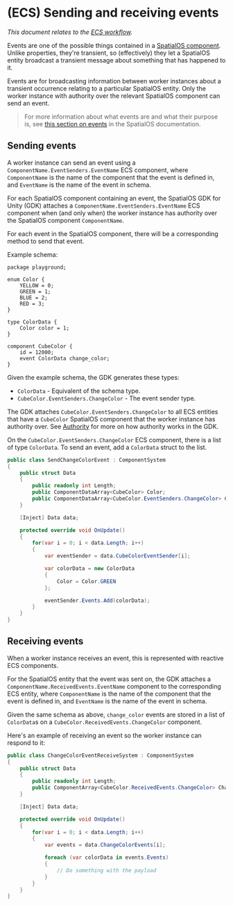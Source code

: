 # (ECS) Sending and receiving events
 _This document relates to the [ECS workflow]({{urlRoot}}/content/intro-workflows-spos-entities.md)._


Events are one of the possible things contained in a [SpatialOS component](https://docs.improbable.io/reference/latest/shared/glossary#component). Unlike properties, they're transient, so (effectively) they let a SpatialOS entity broadcast a transient message about something that has happened to it.

Events are for broadcasting information between worker instances about a transient occurrence relating to a particular SpatialOS entity. Only the worker instance with authority over the relevant SpatialOS component can send an event.

> For more information about what events are and what their purpose is, see [this section on events](https://docs.improbable.io/reference/latest/shared/design/object-interaction#events) in the SpatialOS documentation.

## Sending events

A worker instance can send an event using a `ComponentName.EventSenders.EventName` ECS component, where `ComponentName` is the name of the component that the event is defined in, and `EventName` is the name of the event in schema.

For each SpatialOS component containing an event, the SpatialOS GDK for Unity (GDK) attaches a `ComponentName.EventSenders.EventName` ECS component when (and only when) the worker instance has authority over the SpatialOS component `ComponentName`.

For each event in the SpatialOS component, there will be a corresponding method to send that event.

Example schema:

```
package playground;

enum Color {
    YELLOW = 0;
    GREEN = 1;
    BLUE = 2;
    RED = 3;
}

type ColorData {
    Color color = 1;
}

component CubeColor {
    id = 12000;
    event ColorData change_color;
}
```

Given the example schema, the GDK generates these types:

* `ColorData` - Equivalent of the schema type.
* `CubeColor.EventSenders.ChangeColor` - The event sender type.

The GDK attaches `CubeColor.EventSenders.ChangeColor` to all ECS entities that have a `CubeColor` SpatialOS component that the worker instance has authority over. See [Authority]({{urlRoot}}/content/ecs/authority) for more on how authority works in the GDK.

On the `CubeColor.EventSenders.ChangeColor` ECS component, there is a list of type `ColorData`. To send an event, add a `ColorData` struct to the list.

```csharp
public class SendChangeColorEvent : ComponentSystem
{
    public struct Data
    {
        public readonly int Length;
        public ComponentDataArray<CubeColor> Color;
        public ComponentDataArray<CubeColor.EventSenders.ChangeColor> ChangeColorEventSender;
    }

    [Inject] Data data;

    protected override void OnUpdate()
    {
        for(var i = 0; i < data.Length; i++)
        {
            var eventSender = data.CubeColorEventSender[i];

            var colorData = new ColorData
            {
                Color = Color.GREEN
            };

            eventSender.Events.Add(colorData);
        }
    }
}
```

## Receiving events

<!-- TODO explain that events are propagated? -->

When a worker instance receives an event, this is represented with reactive ECS components.

For the SpatialOS entity that the event was sent on, the GDK attaches a `ComponentName.ReceivedEvents.EventName` component to the corresponding ECS entity, where `ComponentName` is the name of the component that the event is defined in, and `EventName` is the name of the event in schema.

Given the same schema as above, `change_color` events are stored in a list of `ColorData`s on a `CubeColor.ReceivedEvents.ChangeColor` component.

Here's an example of receiving an event so the worker instance can respond to it:

```csharp
public class ChangeColorEventReceiveSystem : ComponentSystem
{
    public struct Data
    {
        public readonly int Length;
        public ComponentArray<CubeColor.ReceivedEvents.ChangeColor> ChangeColorEvents;
    }

    [Inject] Data data;

    protected override void OnUpdate()
    {
        for(var i = 0; i < data.Length; i++)
        {
            var events = data.ChangeColorEvents[i];

            foreach (var colorData in events.Events)
            {
                // Do something with the payload
            }
        }
    }
}
```
